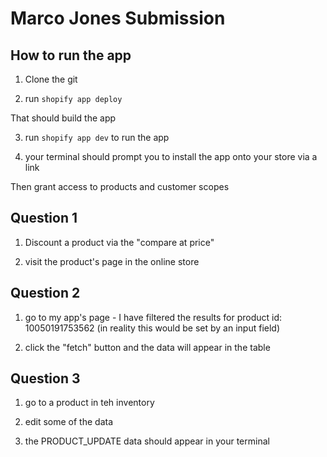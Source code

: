 # Marco Jones Submission

## How to run the app

1) Clone the git

2) run `shopify app deploy`

That should build the app

3) run `shopify app dev` to run the app

4) your terminal should prompt you to install the app onto your store via a link

Then grant access to products and customer scopes

## Question 1
1) Discount a product via the "compare at price"

2) visit the product's page in the online store

## Question 2
1) go to my app's page - I have filtered the results for product id: 10050191753562 (in reality this would be set by an input field)

2) click the "fetch" button and the data will appear in the table

## Question 3
1) go to a product in teh inventory

2) edit some of the data

3) the PRODUCT_UPDATE data should appear in your terminal